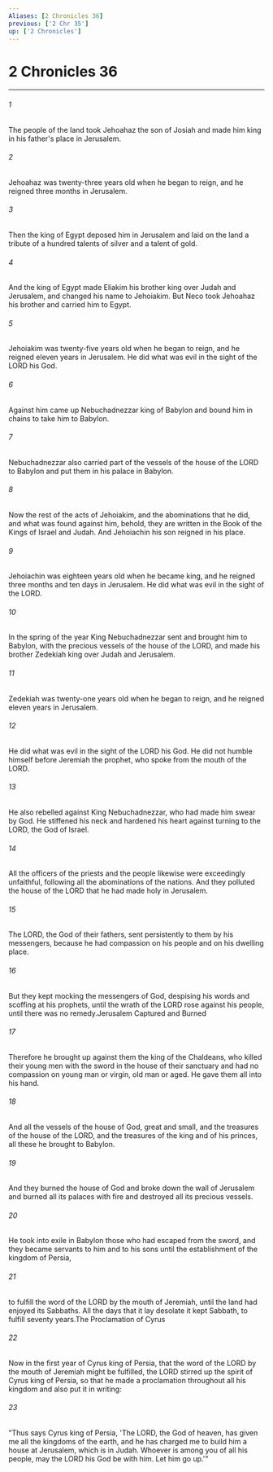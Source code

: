 ```yaml
---
Aliases: [2 Chronicles 36]
previous: ['2 Chr 35']
up: ['2 Chronicles']
---
```

# 2 Chronicles 36

***

 

###### 1 
The people of the land took Jehoahaz the son of Josiah and made him king in his father's place in Jerusalem. 
 

###### 2 
Jehoahaz was twenty-three years old when he began to reign, and he reigned three months in Jerusalem. 
 

###### 3 
Then the king of Egypt deposed him in Jerusalem and laid on the land a tribute of a hundred talents of silver and a talent of gold. 
 

###### 4 
And the king of Egypt made Eliakim his brother king over Judah and Jerusalem, and changed his name to Jehoiakim. But Neco took Jehoahaz his brother and carried him to Egypt.
 
 

###### 5 
Jehoiakim was twenty-five years old when he began to reign, and he reigned eleven years in Jerusalem. He did what was evil in the sight of the LORD his God. 
 

###### 6 
Against him came up Nebuchadnezzar king of Babylon and bound him in chains to take him to Babylon. 
 

###### 7 
Nebuchadnezzar also carried part of the vessels of the house of the LORD to Babylon and put them in his palace in Babylon. 
 

###### 8 
Now the rest of the acts of Jehoiakim, and the abominations that he did, and what was found against him, behold, they are written in the Book of the Kings of Israel and Judah. And Jehoiachin his son reigned in his place.
 
 

###### 9 
Jehoiachin was eighteen years old when he became king, and he reigned three months and ten days in Jerusalem. He did what was evil in the sight of the LORD. 
 

###### 10 
In the spring of the year King Nebuchadnezzar sent and brought him to Babylon, with the precious vessels of the house of the LORD, and made his brother Zedekiah king over Judah and Jerusalem.
 
 

###### 11 
Zedekiah was twenty-one years old when he began to reign, and he reigned eleven years in Jerusalem. 
 

###### 12 
He did what was evil in the sight of the LORD his God. He did not humble himself before Jeremiah the prophet, who spoke from the mouth of the LORD. 
 

###### 13 
He also rebelled against King Nebuchadnezzar, who had made him swear by God. He stiffened his neck and hardened his heart against turning to the LORD, the God of Israel. 
 

###### 14 
All the officers of the priests and the people likewise were exceedingly unfaithful, following all the abominations of the nations. And they polluted the house of the LORD that he had made holy in Jerusalem.
 
 

###### 15 
The LORD, the God of their fathers, sent persistently to them by his messengers, because he had compassion on his people and on his dwelling place. 
 

###### 16 
But they kept mocking the messengers of God, despising his words and scoffing at his prophets, until the wrath of the LORD rose against his people, until there was no remedy.Jerusalem Captured and Burned
 
 

###### 17 
Therefore he brought up against them the king of the Chaldeans, who killed their young men with the sword in the house of their sanctuary and had no compassion on young man or virgin, old man or aged. He gave them all into his hand. 
 

###### 18 
And all the vessels of the house of God, great and small, and the treasures of the house of the LORD, and the treasures of the king and of his princes, all these he brought to Babylon. 
 

###### 19 
And they burned the house of God and broke down the wall of Jerusalem and burned all its palaces with fire and destroyed all its precious vessels. 
 

###### 20 
He took into exile in Babylon those who had escaped from the sword, and they became servants to him and to his sons until the establishment of the kingdom of Persia, 
 

###### 21 
to fulfill the word of the LORD by the mouth of Jeremiah, until the land had enjoyed its Sabbaths. All the days that it lay desolate it kept Sabbath, to fulfill seventy years.The Proclamation of Cyrus
 
 

###### 22 
Now in the first year of Cyrus king of Persia, that the word of the LORD by the mouth of Jeremiah might be fulfilled, the LORD stirred up the spirit of Cyrus king of Persia, so that he made a proclamation throughout all his kingdom and also put it in writing: 
 

###### 23 
"Thus says Cyrus king of Persia, 'The LORD, the God of heaven, has given me all the kingdoms of the earth, and he has charged me to build him a house at Jerusalem, which is in Judah. Whoever is among you of all his people, may the LORD his God be with him. Let him go up.'"
 
